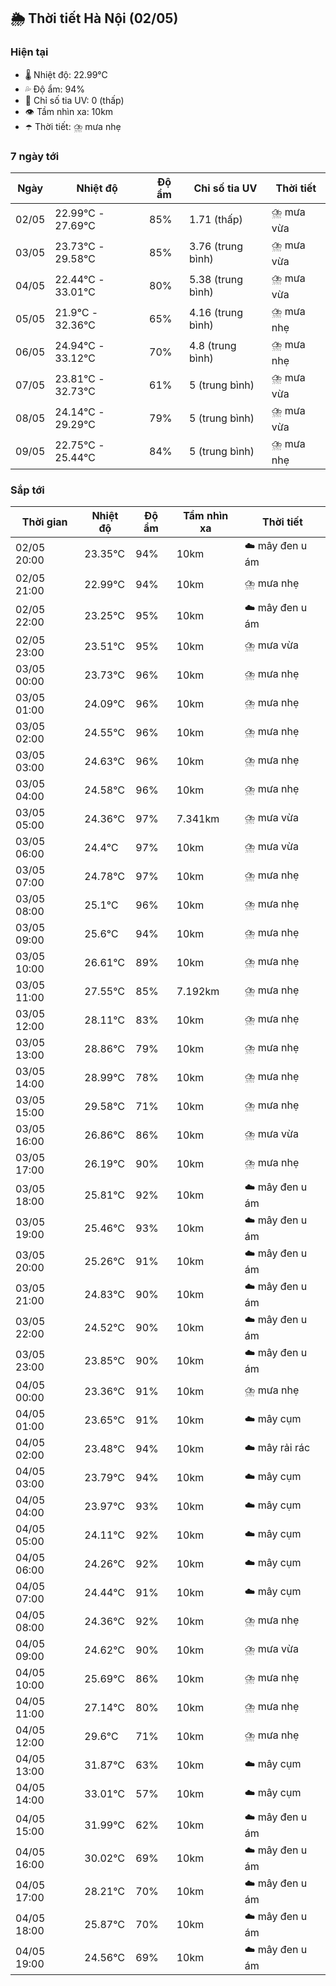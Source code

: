 ## 🌦️ Thời tiết Hà Nội (02/05)

### Hiện tại

- 🌡️ Nhiệt độ: 22.99℃
- 💦 Độ ẩm: 94%
- 🌟 Chỉ số tia UV: 0 (thấp)
- 👁️ Tầm nhìn xa: 10km
- ☂️ Thời tiết: ⛈️ mưa nhẹ

### 7 ngày tới

| Ngày | Nhiệt độ | Độ ẩm | Chỉ số tia UV | Thời tiết |
| --- | --- | --- | --- | --- |
| 02/05 | 22.99℃ - 27.69℃ | 85% | 1.71 (thấp) | ⛈️ mưa vừa |
| 03/05 | 23.73℃ - 29.58℃ | 85% | 3.76 (trung bình) | ⛈️ mưa vừa |
| 04/05 | 22.44℃ - 33.01℃ | 80% | 5.38 (trung bình) | ⛈️ mưa vừa |
| 05/05 | 21.9℃ - 32.36℃ | 65% | 4.16 (trung bình) | ⛈️ mưa nhẹ |
| 06/05 | 24.94℃ - 33.12℃ | 70% | 4.8 (trung bình) | ⛈️ mưa nhẹ |
| 07/05 | 23.81℃ - 32.73℃ | 61% | 5 (trung bình) | ⛈️ mưa vừa |
| 08/05 | 24.14℃ - 29.29℃ | 79% | 5 (trung bình) | ⛈️ mưa vừa |
| 09/05 | 22.75℃ - 25.44℃ | 84% | 5 (trung bình) | ⛈️ mưa nhẹ |

### Sắp tới

| Thời gian | Nhiệt độ | Độ ẩm | Tầm nhìn xa | Thời tiết |
| --- | --- | --- | --- | --- |
| 02/05 20:00 | 23.35℃ | 94% | 10km | ☁️ mây đen u ám |
| 02/05 21:00 | 22.99℃ | 94% | 10km | ⛈️ mưa nhẹ |
| 02/05 22:00 | 23.25℃ | 95% | 10km | ☁️ mây đen u ám |
| 02/05 23:00 | 23.51℃ | 95% | 10km | ⛈️ mưa vừa |
| 03/05 00:00 | 23.73℃ | 96% | 10km | ⛈️ mưa nhẹ |
| 03/05 01:00 | 24.09℃ | 96% | 10km | ⛈️ mưa nhẹ |
| 03/05 02:00 | 24.55℃ | 96% | 10km | ⛈️ mưa nhẹ |
| 03/05 03:00 | 24.63℃ | 96% | 10km | ⛈️ mưa nhẹ |
| 03/05 04:00 | 24.58℃ | 96% | 10km | ⛈️ mưa nhẹ |
| 03/05 05:00 | 24.36℃ | 97% | 7.341km | ⛈️ mưa vừa |
| 03/05 06:00 | 24.4℃ | 97% | 10km | ⛈️ mưa vừa |
| 03/05 07:00 | 24.78℃ | 97% | 10km | ⛈️ mưa nhẹ |
| 03/05 08:00 | 25.1℃ | 96% | 10km | ⛈️ mưa nhẹ |
| 03/05 09:00 | 25.6℃ | 94% | 10km | ⛈️ mưa nhẹ |
| 03/05 10:00 | 26.61℃ | 89% | 10km | ⛈️ mưa nhẹ |
| 03/05 11:00 | 27.55℃ | 85% | 7.192km | ⛈️ mưa nhẹ |
| 03/05 12:00 | 28.11℃ | 83% | 10km | ⛈️ mưa nhẹ |
| 03/05 13:00 | 28.86℃ | 79% | 10km | ⛈️ mưa nhẹ |
| 03/05 14:00 | 28.99℃ | 78% | 10km | ⛈️ mưa nhẹ |
| 03/05 15:00 | 29.58℃ | 71% | 10km | ⛈️ mưa nhẹ |
| 03/05 16:00 | 26.86℃ | 86% | 10km | ⛈️ mưa vừa |
| 03/05 17:00 | 26.19℃ | 90% | 10km | ⛈️ mưa nhẹ |
| 03/05 18:00 | 25.81℃ | 92% | 10km | ☁️ mây đen u ám |
| 03/05 19:00 | 25.46℃ | 93% | 10km | ☁️ mây đen u ám |
| 03/05 20:00 | 25.26℃ | 91% | 10km | ☁️ mây đen u ám |
| 03/05 21:00 | 24.83℃ | 90% | 10km | ☁️ mây đen u ám |
| 03/05 22:00 | 24.52℃ | 90% | 10km | ☁️ mây đen u ám |
| 03/05 23:00 | 23.85℃ | 90% | 10km | ☁️ mây đen u ám |
| 04/05 00:00 | 23.36℃ | 91% | 10km | ⛈️ mưa nhẹ |
| 04/05 01:00 | 23.65℃ | 91% | 10km | ☁️ mây cụm |
| 04/05 02:00 | 23.48℃ | 94% | 10km | ☁️ mây rải rác |
| 04/05 03:00 | 23.79℃ | 94% | 10km | ☁️ mây cụm |
| 04/05 04:00 | 23.97℃ | 93% | 10km | ☁️ mây cụm |
| 04/05 05:00 | 24.11℃ | 92% | 10km | ☁️ mây cụm |
| 04/05 06:00 | 24.26℃ | 92% | 10km | ☁️ mây cụm |
| 04/05 07:00 | 24.44℃ | 91% | 10km | ☁️ mây cụm |
| 04/05 08:00 | 24.36℃ | 92% | 10km | ⛈️ mưa nhẹ |
| 04/05 09:00 | 24.62℃ | 90% | 10km | ⛈️ mưa vừa |
| 04/05 10:00 | 25.69℃ | 86% | 10km | ⛈️ mưa nhẹ |
| 04/05 11:00 | 27.14℃ | 80% | 10km | ⛈️ mưa nhẹ |
| 04/05 12:00 | 29.6℃ | 71% | 10km | ⛈️ mưa nhẹ |
| 04/05 13:00 | 31.87℃ | 63% | 10km | ☁️ mây cụm |
| 04/05 14:00 | 33.01℃ | 57% | 10km | ☁️ mây cụm |
| 04/05 15:00 | 31.99℃ | 62% | 10km | ☁️ mây đen u ám |
| 04/05 16:00 | 30.02℃ | 69% | 10km | ☁️ mây đen u ám |
| 04/05 17:00 | 28.21℃ | 70% | 10km | ☁️ mây đen u ám |
| 04/05 18:00 | 25.87℃ | 70% | 10km | ☁️ mây đen u ám |
| 04/05 19:00 | 24.56℃ | 69% | 10km | ☁️ mây đen u ám |
